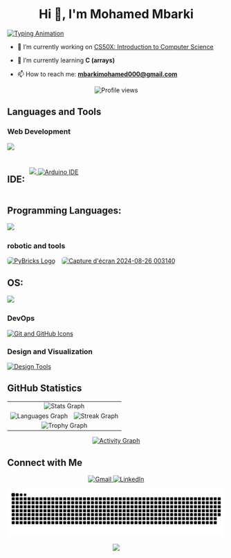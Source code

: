 <h1 align="center">Hi 👋, I'm Mohamed Mbarki</h1>

<a href="https://github.com/mohammedmbarki" target="_blank">
    <img src="https://readme-typing-svg.herokuapp.com?color=00FF00&size=22&center=true&vCenter=true&lines=Hello+World!+I+Am+Mohamed.;Computer+Science+Learner.;Self-taught+CS50x+Student." alt="Typing Animation">
</a>



- 🔭 I’m currently working on [CS50X: Introduction to Computer Science](https://pll.harvard.edu/course/cs50-introduction-computer-science)

- 🌱 I’m currently learning **C (arrays)**




- 📫 How to reach me: **mbarkimohamed000@gmail.com**
<p align="center">
    <img src="https://komarev.com/ghpvc/?username=mohammedmbarki&label=Profile%20views&color=0e75b6&style=flat" alt="Profile views">
</p>


## Languages and Tools

### Web Development
<p align="left">
  <a href="https://skillicons.dev">
    <img src="https://skillicons.dev/icons?i=html,css,js" />
  </a>
</p>


### 
<div style="display: flex; gap: 10px;">
<h2 align="left">IDE:</h2>
<p align="left">
  <a href="https://skillicons.dev">
    <img src="https://skillicons.dev/icons?i=vscode,arduino" />
  </a>
    <a href="" target="_blank" rel="noreferrer">
        <img src="https://github.com/user-attachments/assets/2f55afac-505e-4144-bddb-bbe6d9d1163f" alt="Arduino IDE" width="48" height="48">
    </a>
    </p>
</div>



###
<h2 align="left">Programming Languages:</h2>
<p align="left">
  <a href="https://skillicons.dev">
    <img src="https://skillicons.dev/icons?i=py,c" />
  </a>
</p>



### robotic and tools

<div style="display: flex; gap: 15px; align-items: center;">
    <!-- Lien vers PyBricks -->
    <a href="https://pybricks.com/" target="_blank" rel="noreferrer">
        <img src="https://github.com/user-attachments/assets/cf6f005f-117e-4622-895a-0a03242523a4" 
             alt="PyBricks Logo" 
             idth="48" height="48""
             style="border-radius: 5px;">
        
<a href="https://studio.io/" target="_blank" rel="noreferrer">
    <img src="https://github.com/user-attachments/assets/edb12939-89fa-4278-ab11-1379f4e789bc"
         alt="Capture d'écran 2024-08-26 003140" 
         width="50" 
         style="border-radius: 5px;">
</a>

</div>


### 
<h2 align="left">OS:</h2>
<p align="left">
  <a href="https://skillicons.dev">
    <img src="https://skillicons.dev/icons?i=raspberrypi,linux" />
  </a>
</p>

### DevOps
<p align="left">
  <a href="https://skillicons.dev" target="_blank" rel="noopener noreferrer">
    <img src="https://skillicons.dev/icons?i=git,github" alt="Git and GitHub Icons" />
  </a>
</p>




### Design and Visualization
<p align="left">
    <a href="https://skillicons.dev">
        <img src="https://skillicons.dev/icons?i=ai,ps,pr" alt="Design Tools" />
    </a>
</p>

## GitHub Statistics

<table align="center">
  <tr>
    <td align="center" colspan="2">
      <img src="https://github-readme-stats.vercel.app/api?username=mohammedmbarki&hide_title=false&hide_rank=false&show_icons=true&include_all_commits=true&count_private=true&disable_animations=false&theme=dracula&locale=en&hide_border=false" height="150" alt="Stats Graph">
    </td>
  </tr>
  <tr>
    <td align="center">
      <img src="https://github-readme-stats.vercel.app/api/top-langs?username=mohammedmbarki&locale=en&hide_title=false&layout=compact&langs_count=5&theme=dracula&hide_border=false" height="150" alt="Languages Graph">
    </td>
    <td align="center">
      <img src="https://streak-stats.demolab.com?user=mohammedmbarki&locale=en&mode=daily&theme=dracula&hide_border=false&border_radius=5" height="150" alt="Streak Graph">
    </td>
  </tr>
  <tr>
    <td align="center" colspan="2">
      <img src="https://github-profile-trophy.vercel.app?username=mohammedmbarki&theme=dracula&column=-1&row=1&margin-w=8&margin-h=8&no-bg=false&no-frame=false" height="150" alt="Trophy Graph">
    </td>
  </tr>
</table>



<div align="center">
  <a href="https://github.com/mohammedmbarki/github-readme-activity-graph" target="_blank">
    <img alt="Activity Graph" src="https://github-readme-activity-graph.vercel.app/graph?username=mohammedmbarki&theme=react-dark" />
  </a>
</div>



## Connect with Me
<div align="center">
    <a href="mailto:mohammedmbarki@gmail.com" target="_blank" rel="noreferrer">
        <img src="https://img.shields.io/badge/Gmail-D14836?style=for-the-badge&logo=gmail&logoColor=white" height="35" alt="Gmail">
    </a>
    <a href="https://www.linkedin.com/in/mohamed-m-barki-8777ba320/" target="_blank" rel="noreferrer">
        <img src="https://img.shields.io/badge/LinkedIn-0077B5?style=for-the-badge&logo=linkedin&logoColor=white" height="35" alt="LinkedIn">
    </a>
</div>









<p align="center">

  <img src="https://raw.githubusercontent.com/Elanza-48/Elanza-48/main/resources/img/github-contribution-grid-snake.svg" alt="Snake animation" />
</p>




<p align="center">
     <img src="https://capsule-render.vercel.app/api?type=waving&color=gradient&height=100&section=footer"/>
</p>
